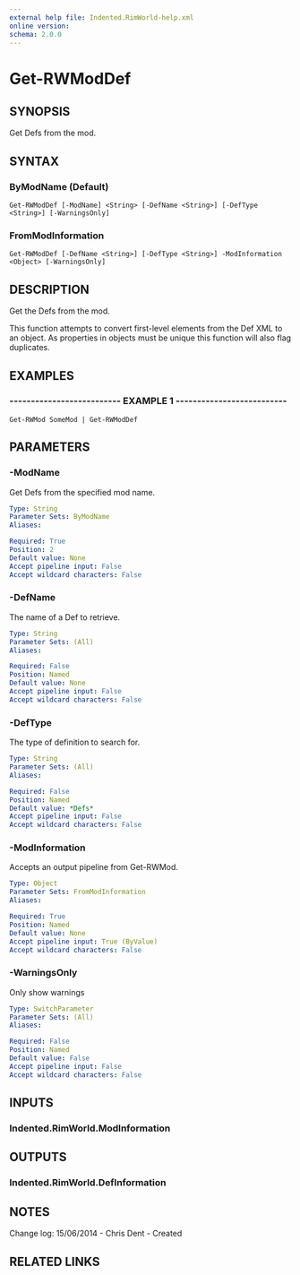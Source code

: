 ```yaml
---
external help file: Indented.RimWorld-help.xml
online version: 
schema: 2.0.0
---
```


# Get-RWModDef

## SYNOPSIS
Get Defs from the mod.

## SYNTAX

### ByModName (Default)
```
Get-RWModDef [-ModName] <String> [-DefName <String>] [-DefType <String>] [-WarningsOnly]
```

### FromModInformation
```
Get-RWModDef [-DefName <String>] [-DefType <String>] -ModInformation <Object> [-WarningsOnly]
```

## DESCRIPTION
Get the Defs from the mod.

This function attempts to convert first-level elements from the Def XML to an object.
As properties in objects must be unique this function will also flag duplicates.

## EXAMPLES

### -------------------------- EXAMPLE 1 --------------------------
```
Get-RWMod SomeMod | Get-RWModDef
```

## PARAMETERS

### -ModName
Get Defs from the specified mod name.

```yaml
Type: String
Parameter Sets: ByModName
Aliases: 

Required: True
Position: 2
Default value: None
Accept pipeline input: False
Accept wildcard characters: False
```

### -DefName
The name of a Def to retrieve.

```yaml
Type: String
Parameter Sets: (All)
Aliases: 

Required: False
Position: Named
Default value: None
Accept pipeline input: False
Accept wildcard characters: False
```

### -DefType
The type of definition to search for.

```yaml
Type: String
Parameter Sets: (All)
Aliases: 

Required: False
Position: Named
Default value: *Defs*
Accept pipeline input: False
Accept wildcard characters: False
```

### -ModInformation
Accepts an output pipeline from Get-RWMod.

```yaml
Type: Object
Parameter Sets: FromModInformation
Aliases: 

Required: True
Position: Named
Default value: None
Accept pipeline input: True (ByValue)
Accept wildcard characters: False
```

### -WarningsOnly
Only show warnings

```yaml
Type: SwitchParameter
Parameter Sets: (All)
Aliases: 

Required: False
Position: Named
Default value: False
Accept pipeline input: False
Accept wildcard characters: False
```

## INPUTS

### Indented.RimWorld.ModInformation

## OUTPUTS

### Indented.RimWorld.DefInformation

## NOTES
Change log:
    15/06/2014 - Chris Dent - Created

## RELATED LINKS

